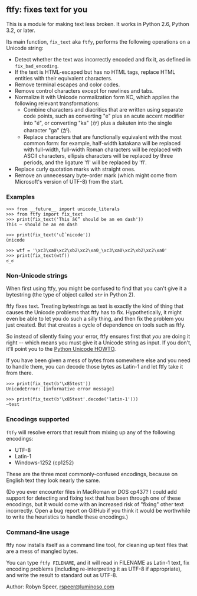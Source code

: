 ## ftfy: fixes text for you

This is a module for making text less broken. It works in Python 2.6, 
Python 3.2, or later.

Its main function, `fix_text` aka `ftfy`, performs the following operations on
a Unicode string:

* Detect whether the text was incorrectly encoded and fix it, as defined
  in `fix_bad_encoding`.
* If the text is HTML-escaped but has no HTML tags, replace HTML entities
  with their equivalent characters.
* Remove terminal escapes and color codes.
* Remove control characters except for newlines and tabs.
* Normalize it with Unicode normalization form KC, which applies the
  following relevant transformations:
  * Combine characters and diacritics that are written using separate
    code points, such as converting "e" plus an acute accent modifier
    into "é", or converting "ka" (か) plus a dakuten into the
    single character "ga" (が).
  * Replace characters that are functionally equivalent with the most
    common form: for example, half-width katakana will be replaced with
    full-width, full-width Roman characters will be replaced with
    ASCII characters, ellipsis characters will be replaced by three
    periods, and the ligature 'ﬂ' will be replaced by 'fl'.
* Replace curly quotation marks with straight ones.
* Remove an unnecessary byte-order mark (which might come from Microsoft's version
  of UTF-8) from the start.

### Examples

    >>> from __future__ import unicode_literals
    >>> from ftfy import fix_text
    >>> print(fix_text('This â€” should be an em dash'))
    This — should be an em dash

    >>> print(fix_text('uÌˆnicode'))
    ünicode

    >>> wtf = '\xc3\xa0\xc2\xb2\xc2\xa0_\xc3\xa0\xc2\xb2\xc2\xa0'
    >>> print(fix_text(wtf))
    ಠ_ಠ

### Non-Unicode strings

When first using ftfy, you might be confused to find that you can't give it a
bytestring (the type of object called `str` in Python 2).

ftfy fixes text. Treating bytestrings as text is exactly the kind of thing that
causes the Unicode problems that ftfy has to fix. Hypothetically, it might even
be able to let you do such a silly thing, and then fix the problem you just
created. But that creates a cycle of dependence on tools such as ftfy.

So instead of silently fixing your error, ftfy ensures first that *you* are
doing it right -- which means you must give it a Unicode string as input. If
you don't, it'll point you to the
[Python Unicode HOWTO](http://docs.python.org/3/howto/unicode.html).

If you have been given a mess of bytes from somewhere else and you need to handle
them, you can decode those bytes as Latin-1 and let ftfy take it from there.

    >>> print(fix_text(b'\x85test'))
    UnicodeError: [informative error message]

    >>> print(fix_text(b'\x85test'.decode('latin-1')))
    —test

### Encodings supported

`ftfy` will resolve errors that result from mixing up any of the
following encodings:

- UTF-8
- Latin-1
- Windows-1252 (cp1252)

These are the three most commonly-confused encodings, because on English text
they look nearly the same.

(Do you ever encounter files in MacRoman or DOS cp437? I could add support for
detecting and fixing text that has been through one of these encodings, but it
would come with an increased risk of "fixing" other text incorrectly. Open a
bug report on GitHub if you think it would be worthwhile to write the
heuristics to handle these encodings.)

### Command-line usage

ftfy now installs itself as a command line tool, for cleaning up text files
that are a mess of mangled bytes.

You can type `ftfy FILENAME`, and it will read in FILENAME as Latin-1 text, fix
encoding problems (including re-interpreting it as UTF-8 if appropriate), and
write the result to standard out as UTF-8.

Author: Robyn Speer, rspeer@luminoso.com
